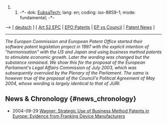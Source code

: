 1.  1.  -\*- dok: [EubsaTech](EubsaTech "wikilink"); lang: en; coding:
        iso-8859-1; mode: fundamental; -\*-

\--\> \[ [ deutsch](EubsaTechDe "wikilink") \] \[ [ Art 52
EPC](Epue52En "wikilink") \| [ EPO Patents](SwpatpiktaEn "wikilink") \|
[EP vs
Council](http://swpat.ffii.org/papers/europarl0309/cons0401/tab/ "wikilink")
\| [ Patent News](SwpatcninoEn "wikilink") \]

------------------------------------------------------------------------

*The Europen Commission and European Patent Office started their
software patent legislation project in 1997 with the explicit intention
of \"harmonisation\" with the US and Japan and using business method
patents to stimulate economic growth. Later the wording was changed but
the substance remained. We show this for the proposal of the European
Parliament\'s Legal Affairs Commission of July 2003, which was
subsequently overruled by the Plenary of the Parliament. The same is
however true of the proposal of the Council\'s Political Agreement of
May 2004, whose wording is largely identical to that of JURI.*

## News & Chronology {#news_chronology}

-   2004-09-29 [ Wagner: Strategic Use of Business Method Patents in
    Europe: Evidence from Franking Device
    Manufacturers](Wagner0409En "wikilink")
